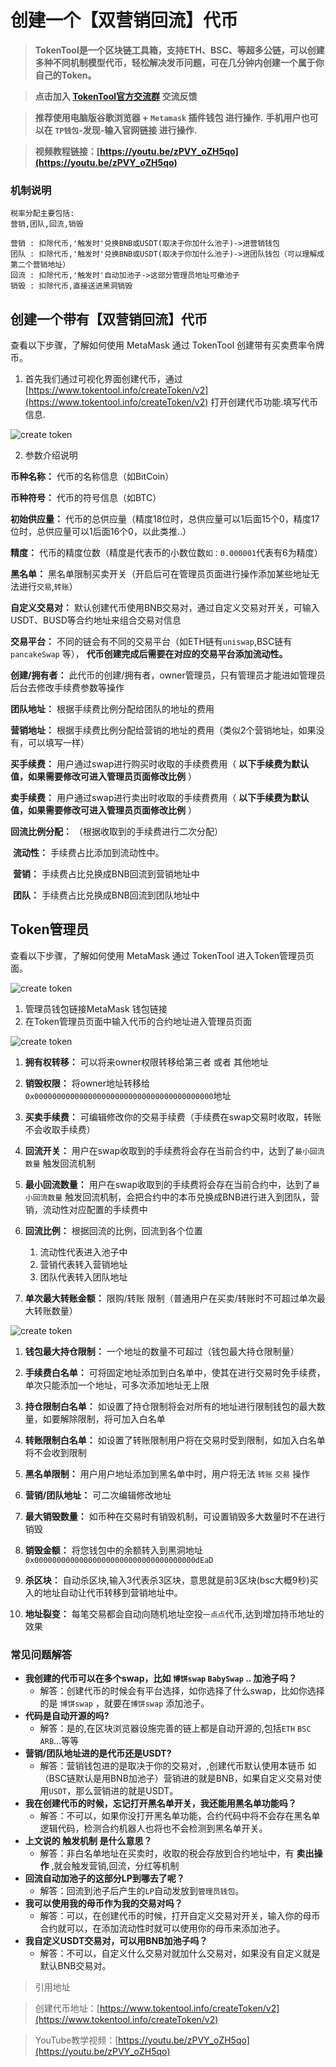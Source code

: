 # 创建一个【双营销回流】代币

> **TokenTool是一个区块链工具箱，支持ETH、BSC、等超多公链，可以创建多种不同机制模型代币，轻松解决发币问题，可在几分钟内创建一个属于你自己的Token。**


> **点击加入 [TokenTool官方交流群](https://t.me/tokentool_app) 交流反馈**

> **推荐使用电脑版谷歌浏览器 + `Metamask` 插件钱包 进行操作.**
> **手机用户也可以在 `TP钱包`-发现-输入官网链接 进行操作.**


> **视频教程链接：[https://youtu.be/zPVY_oZH5qo](https://youtu.be/zPVY_oZH5qo)**


### 机制说明

```
税率分配主要包括:
营销,团队,回流,销毁

营销 : 扣除代币,'触发时'兑换BNB或USDT(取决于你加什么池子)->进营销钱包
团队 : 扣除代币,'触发时'兑换BNB或USDT(取决于你加什么池子)->进团队钱包（可以理解成第二个营销地址）
回流 : 扣除代币,'触发时'自动加池子->这部分管理员地址可撤池子
销毁 : 扣除代币,直接送进黑洞销毁
```



## 创建一个带有【双营销回流】代币

查看以下步骤，了解如何使用 MetaMask 通过 TokenTool 创建带有买卖费率令牌币。

1. 首先我们通过可视化界面创建代币，通过 [https://www.tokentool.info/createToken/v2](https://www.tokentool.info/createToken/v2) 打开创建代币功能.填写代币信息.

![create token ](../.gitbook/assets/v2/Snipaste_2022-05-03_14-39-31.png)

2. 参数介绍说明

**币种名称：** 代币的名称信息（如BitCoin）

**币种符号：** 代币的符号信息（如BTC）

**初始供应量：** 代币的总供应量（精度18位时，总供应量可以1后面15个0，精度17位时，总供应量可以1后面16个0，以此类推..）

**精度：** 代币的精度位数（精度是代表币的小数位数`如：0.000001`代表有6为精度）

**黑名单：** 黑名单限制买卖开关（开启后可在管理员页面进行操作添加某些地址无法进行`交易`,`转账`）

**自定义交易对：** 默认创建代币使用BNB交易对，通过自定义交易对开关，可输入 USDT、BUSD等合约地址来组合交易对信息


**交易平台：** 不同的链会有不同的交易平台（如ETH链有`uniswap`,BSC链有`pancakeSwap` 等）， **代币创建完成后需要在对应的交易平台添加流动性。**

**创建/拥有者：** 此代币的创建/拥有者，owner管理员，只有管理员才能进如管理员后台去修改手续费参数等操作

**团队地址：** 根据手续费比例分配给团队的地址的费用

**营销地址：** 根据手续费比例分配给营销的地址的费用（类似2个营销地址，如果没有，可以填写一样）

**买手续费：** 用户通过swap进行购买时收取的手续费费用（ **以下手续费为默认值，如果需要修改可进入管理员页面修改比例** ）

**卖手续费：** 用户通过swap进行卖出时收取的手续费费用（ **以下手续费为默认值，如果需要修改可进入管理员页面修改比例** ）

**回流比例分配：** （根据收取到的手续费进行二次分配）

​		**流动性：** 手续费占比添加到流动性中。

​		**营销：** 手续费占比兑换成BNB回流到营销地址中

​		**团队：** 手续费占比兑换成BNB回流到团队地址中

## Token管理员

查看以下步骤，了解如何使用 MetaMask 通过 TokenTool 进入Token管理员页面。

![create token](../.gitbook/assets/v2/admin2.png)

1. 管理员钱包链接MetaMask 钱包链接
2. 在Token管理员页面中输入代币的合约地址进入管理员页面

![create token](../.gitbook/assets/v2/admin1.png)

1. **拥有权转移：** 可以将来owner权限转移给第三者 或者 其他地址
2. **销毁权限：** 将owner地址转移给 `0x0000000000000000000000000000000000000000`地址

3. **买卖手续费：** 可编辑修改你的交易手续费（手续费在swap交易时收取，转账不会收取手续费）

4. **回流开关：** 用户在swap收取到的手续费将会存在当前合约中，达到了`最小回流数量` 触发回流机制
5. **最小回流数量：** 用户在swap收取到的手续费将会存在当前合约中，达到了`最小回流数量` 触发回流机制，会把合约中的本币兑换成BNB进行进入到团队，营销，流动性对应配置的手续费中
6. **回流比例：** 根据回流的比例，回流到各个位置
   1. 流动性代表进入池子中
   2. 营销代表转入营销地址
   3. 团队代表转入团队地址
7. **单次最大转账金额：** 限购/转账 限制（普通用户在买卖/转账时不可超过单次最大转账数量）

![create token](../.gitbook/assets/v2/admin3.png)

1. **钱包最大持仓限制：** 一个地址的数量不可超过（钱包最大持仓限制量）

2. **手续费白名单：** 可将固定地址添加到白名单中，使其在进行交易时免手续费，单次只能添加一个地址，可多次添加地址无上限

3. **持仓限制白名单：** 如设置了持仓限制将会对所有的地址进行限制钱包的最大数量，如要解除限制，将可加入白名单

4. **转账限制白名单：** 如设置了转账限制用户将在交易时受到限制，如加入白名单将不会收到限制

5. **黑名单限制：** 用户用户地址添加到黑名单中时，用户将无法 `转账` `交易` 操作 

6. **营销/团队地址：** 可二次编辑修改地址

7. **最大销毁数量：** 如币种在交易时有销毁机制，可设置销毁多大数量时不在进行销毁

8. **销毁金额：** 将您钱包中的余额转入到黑洞地址`0x000000000000000000000000000000000000dEaD`

9. **杀区块：** 自动杀区块,输入3代表杀3区块，意思就是前3区块(bsc大概9秒)买入的地址自动让代币转移到营销地址中。

10. **地址裂变：** 每笔交易都会自动向随机地址空投`一点点`代币,达到增加持币地址的效果


### 常见问题解答
- **我创建的代币可以在多个swap，比如 `博饼swap` `BabySwap` .. 加池子吗？**
  - 解答：创建代币的时候会有平台选择，如你选择了什么swap，比如你选择的是 `博饼swap` ，就要在`博饼swap` 添加池子。
- **代码是自动开源的吗?**
  - 解答：是的,在区块浏览器设施完善的链上都是自动开源的,包括`ETH` `BSC` `ARB`…等等
- **营销/团队地址进的是代币还是USDT?**
  - 解答：营销钱包进的是取决于你的交易对，,创建代币默认使用本链币 如（BSC链默认是用BNB加池子）营销进的就是BNB，如果自定义交易对使用`USDT`，那么营销进的就是USDT。
- **我在创建代币的时候，忘记打开黑名单开关，我还能用黑名单功能吗？**
  - 解答：不可以，如果你没打开黑名单功能，合约代码中将不会存在黑名单逻辑代码，检测合约机器人也将也不会检测到黑名单开关。 
- **上文说的 触发机制 是什么意思？**
  - 解答：非白名单地址在买卖时，收取的税会存放到合约地址中，有 **卖出操作** ,就会触发营销,回流，分红等机制
- **回流自动加池子的这部分LP到哪去了呢？**
  - 解答：回流到池子后产生的`LP`自动发放到`管理员钱包`。
- **我可以使用我的母币作为我的交易对吗？**
  - 解答：可以，在创建代币的时候，打开自定义交易对开关，输入你的母币合约就可以，在添加流动性时就可以使用你的母币来添加池子。
- **我自定义USDT交易对，可以用BNB加池子吗？**
  - 解答：不可以，自定义什么交易对就加什么交易对，如果没有自定义就是默认BNB交易对。




> 引用地址

> 创建代币地址：[https://www.tokentool.info/createToken/v2](https://www.tokentool.info/createToken/v2) 

> YouTube教学视频：[https://youtu.be/zPVY_oZH5qo](https://youtu.be/zPVY_oZH5qo)  
